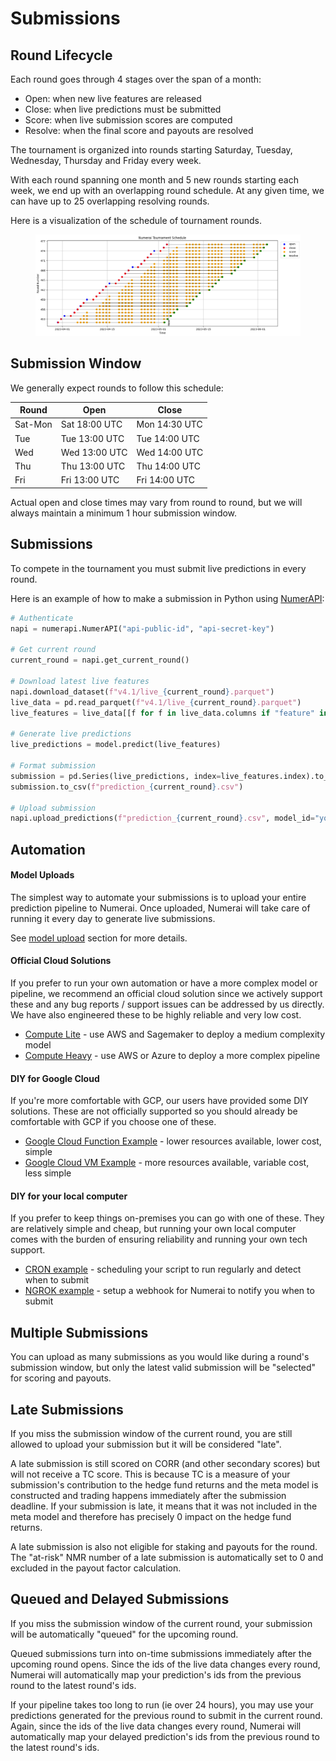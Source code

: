 # Submissions

## Round Lifecycle

Each round goes through 4 stages over the span of a month:

* Open: when new live features are released
* Close: when live predictions must be submitted
* Score: when live submission scores are computed
* Resolve: when the final score and payouts are resolved

The tournament is organized into rounds starting Saturday, Tuesday, Wednesday, Thursday and Friday every week.&#x20;

With each round spanning one month and 5 new rounds starting each week, we end up with an overlapping round schedule. At any given time, we can have up to 25 overlapping resolving rounds.  &#x20;

Here is a visualization of the schedule of tournament rounds.

<figure><img src="../../.gitbook/assets/image (39).png" alt=""><figcaption></figcaption></figure>

## Submission Window

We generally expect rounds to follow this schedule:

| Round   | Open          | Close         |
| ------- | ------------- | ------------- |
| Sat-Mon | Sat 18:00 UTC | Mon 14:30 UTC |
| Tue     | Tue 13:00 UTC | Tue 14:00 UTC |
| Wed     | Wed 13:00 UTC | Wed 14:00 UTC |
| Thu     | Thu 13:00 UTC | Thu 14:00 UTC |
| Fri     | Fri 13:00 UTC | Fri 14:00 UTC |

Actual open and close times may vary from round to round, but we will always maintain a minimum 1 hour submission window.

## Submissions

To compete in the tournament you must submit live predictions in every round.

Here is an example of how to make a submission in Python using [NumerAPI](https://github.com/uuazed/numerapi):

```python
# Authenticate
napi = numerapi.NumerAPI("api-public-id", "api-secret-key")

# Get current round
current_round = napi.get_current_round()

# Download latest live features
napi.download_dataset(f"v4.1/live_{current_round}.parquet")
live_data = pd.read_parquet(f"v4.1/live_{current_round}.parquet")
live_features = live_data[[f for f in live_data.columns if "feature" in f]]

# Generate live predictions
live_predictions = model.predict(live_features)

# Format submission
submission = pd.Series(live_predictions, index=live_features.index).to_frame("prediction")
submission.to_csv(f"prediction_{current_round}.csv")

# Upload submission 
napi.upload_predictions(f"prediction_{current_round}.csv", model_id="your-model-id")
```

## Automation

#### Model Uploads

The simplest way to automate your submissions is to upload your entire prediction pipeline to Numerai. Once uploaded, Numerai will take care of running it every day to generate live submissions.

See [model upload](model-uploads.md) section for more details.

#### Official Cloud Solutions

If you prefer to run your own automation or have a more complex model or pipeline, we recommend an official cloud solution since we actively support these and any bug reports / support issues can be addressed by us directly. We have also engineered these to be highly reliable and very low cost.

* [Compute Lite](https://docs.google.com/document/d/1RCKgL4SAqEJ2atnMsdaPHdlV-d7pxJl9dB\_\_mSx11CM/edit?usp=sharing) - use AWS and Sagemaker to deploy a medium complexity model
* [Compute Heavy](https://github.com/numerai/numerai-cli) - use AWS or Azure to deploy a more complex pipeline

#### DIY for Google Cloud

If you're more comfortable with GCP, our users have provided some DIY solutions. These are not officially supported so you should already be comfortable with GCP if you choose one of these.

* [Google Cloud Function Example](https://github.com/Raynos/numerai-example) - lower resources available, lower cost, simple
* [Google Cloud VM Example](https://forum.numer.ai/t/automated-submission-with-google-cloud/3888) - more resources available, variable cost, less simple

#### DIY for your local computer

If you prefer to keep things on-premises you can go with one of these. They are relatively simple and cheap, but running your own local computer comes with the burden of ensuring reliability and running your own tech support.

* [CRON example](https://forum.numer.ai/t/automated-submissions-from-bash-shell-script/5806) - scheduling your script to run regularly and detect when to submit
* [NGROK example](https://github.com/Raynos/numerai-example/tree/ngrok-test)  - setup a webhook for Numerai to notify you when to submit

## Multiple Submissions

You can upload as many submissions as you would like during a round's submission window, but only the latest valid submission will be "selected" for scoring and payouts.&#x20;

## Late Submissions

If you miss the submission window of the current round, you are still allowed to upload your submission but it will be considered "late".

A late submission is still scored on CORR (and other secondary scores) but will not receive a TC score. This is because TC is a measure of your submission's contribution to the hedge fund returns and the meta model is constructed and trading happens immediately after the submission deadline. If your submission is late, it means that  it was not included in the meta model and therefore has precisely 0 impact on the hedge fund returns.&#x20;

A late submission is also not eligible for staking and payouts for the round. The "at-risk" NMR number of a late submission is automatically set to 0 and excluded in the payout factor calculation.

## Queued and Delayed Submissions

If you miss the submission window of the current round, your submission will be automatically "queued" for the upcoming round.&#x20;

Queued submissions turn into on-time submissions immediately after the upcoming round opens. Since the ids of the live data changes every round, Numerai will automatically map your prediction's ids from the previous round to the latest round's ids.

If your pipeline takes too long to run (ie over 24 hours), you may use your predictions generated for the previous round to submit in the current round. Again, since the ids of the live data changes every round, Numerai will automatically map your delayed prediction's ids from the previous round to the latest round's ids.
